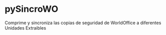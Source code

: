 # pySincroWO
Comprime y sincroniza las copias de seguridad de WorldOffice a diferentes Unidades Extraibles
